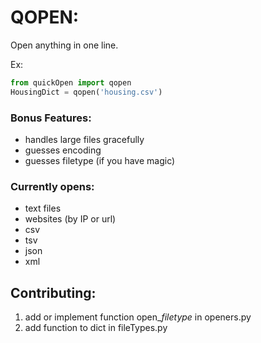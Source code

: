 # QOPEN:

Open anything in one line.

Ex:
```python
from quickOpen import qopen
HousingDict = qopen('housing.csv')
```

### Bonus Features:
* handles large files gracefully
* guesses encoding
* guesses filetype (if you have magic)

### Currently opens:
* text files
* websites (by IP or url)
* csv
* tsv
* json
* xml

## Contributing:
1. add or implement function open_*filetype* in openers.py
2. add function to dict in fileTypes.py
